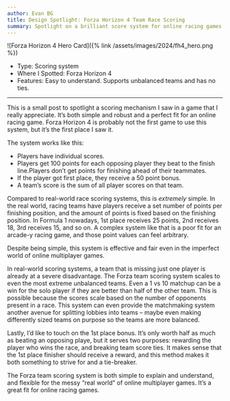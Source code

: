 ```yaml
---
author: Evan BG
title: Design Spotlight: Forza Horizon 4 Team Race Scoring
summary: Spotlight on a brilliant score system for online racing games.
---
```

<style>img {max-height: 215px}</style>

![Forza Horizon 4 Hero Card]({% link /assets/images/2024/fh4_hero.png %})

- Type: Scoring system
- Where I Spotted: Forza Horizon 4
- Features: Easy to understand. Supports unbalanced teams and has no ties.
---

This is a small post to spotlight a scoring mechanism I saw in a game that I really appreciate. It’s both simple and robust and a perfect fit for an online racing game. Forza Horizon 4 is probably not the first game to use this system, but it’s the first place I saw it.

The system works like this:
- Players have individual scores.
- Players get 100 points for each opposing player they beat to the finish line.Players don’t get points for finishing ahead of their teammates.
- If the player got first place, they receive a 50 point bonus.
- A team’s score is the sum of all player scores on that team.

Compared to real-world race scoring systems, this is _extremely_ simple. In the real world, racing teams have players receive a set number of points per finishing position, and the amount of points is fixed based on the finishing position. In Formula 1 nowadays, 1st place receives 25 points, 2nd receives 18, 3rd receives 15, and so on. A complex system like that is a poor fit for an arcade-y racing game, and those point values can feel arbitrary.

Despite being simple, this system is effective and fair even in the imperfect world of  online multiplayer games. 

In real-world scoring systems, a team that is missing just one player is already at a severe disadvantage. The Forza team scoring system scales to even the most extreme unbalanced teams. Even a 1 vs 10 matchup can be a win for the solo  player if they are better than half of the other team. This is possible because the scores scale based on the number of opponents present in a race. This system can even provide the matchmaking system another avenue for splitting lobbies into teams – maybe even making differently sized teams on purpose so the teams are more balanced.

Lastly, I’d like to touch on the 1st place bonus. It’s only worth half as much as beating an opposing playe, but it serves two purposes: rewarding the player who wins the race, and breaking team score ties. It makes sense that the 1st place finisher should receive a reward, and this method makes it both something to strive for and a tie-breaker.

The Forza team scoring system is both simple to explain and understand, and flexible for the messy “real world” of online multiplayer games. It’s a great fit for online racing games.